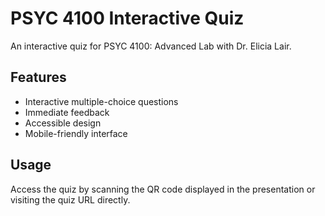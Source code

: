 # PSYC 4100 Interactive Quiz

An interactive quiz for PSYC 4100: Advanced Lab with Dr. Elicia Lair.

## Features
- Interactive multiple-choice questions
- Immediate feedback
- Accessible design
- Mobile-friendly interface

## Usage
Access the quiz by scanning the QR code displayed in the presentation or visiting the quiz URL directly.